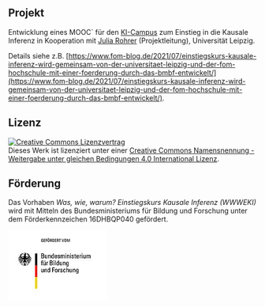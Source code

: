 ## Projekt

Entwicklung eines MOOC` für den [KI-Campus](https://ki-campus.org/) zum Einstieg in die Kausale Inferenz in Kooperation mit [Julia Rohrer](https://juliarohrer.com/) (Projektleitung), Universität Leipzig.

Details siehe z.B. [https://www.fom-blog.de/2021/07/einstiegskurs-kausale-inferenz-wird-gemeinsam-von-der-universitaet-leipzig-und-der-fom-hochschule-mit-einer-foerderung-durch-das-bmbf-entwickelt/](https://www.fom-blog.de/2021/07/einstiegskurs-kausale-inferenz-wird-gemeinsam-von-der-universitaet-leipzig-und-der-fom-hochschule-mit-einer-foerderung-durch-das-bmbf-entwickelt/).

## Lizenz

<a rel="license" href="http://creativecommons.org/licenses/by-sa/4.0/"><img alt="Creative Commons Lizenzvertrag" style="border-width:0" src="https://i.creativecommons.org/l/by-sa/4.0/88x31.png" /></a><br />Dieses Werk ist lizenziert unter einer <a rel="license" href="http://creativecommons.org/licenses/by-sa/4.0/">Creative Commons Namensnennung - Weitergabe unter gleichen Bedingungen 4.0 International Lizenz</a>.

## Förderung

Das Vorhaben *Was, wie, warum? Einstiegskurs Kausale Inferenz (WWWEKI)* wird mit Mitteln des Bundesministeriums für Bildung und Forschung unter dem Förderkennzeichen 16DHBQP040 gefördert.

![Logo BMBF](/img/csm_Logo-BMBF.jpg)
